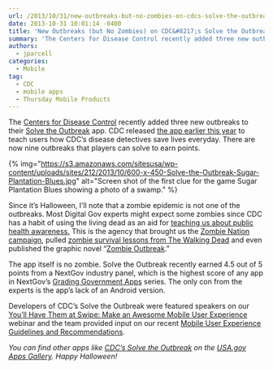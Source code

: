 ```yaml
---
url: /2013/10/31/new-outbreaks-but-no-zombies-on-cdcs-solve-the-outbreak/
date: 2013-10-31 10:01:14 -0400
title: 'New Outbreaks (but No Zombies) on CDC&#8217;s Solve the Outbreak'
summary: 'The Centers for Disease Control recently added three new outbreaks to their Solve the Outbreak app. CDC released the app earlier this year to teach users how CDC&rsquo;s disease detectives save lives everyday. There are now nine outbreaks that players can solve to earn points. {% img=&quot;https://s3.amazonaws.com/sitesusa/wp-content/uploads/sites/212/2013/10/600-x-450-Solve-the-Outbreak-Sugar-Plantation-Blues.jpg&quot; alt=&quot;Screen shot of the first clue for the'
authors:
  - jparcell
categories:
  - Mobile
tag:
  - CDC
  - mobile apps
  - Thursday Mobile Products
---
```


The [Centers for Disease Control](http://www.cdc.gov) recently added three new outbreaks to their [Solve the Outbreak](https://itunes.apple.com/us/app/solve-the-outbreak/id592485067?mt=8) app. CDC released [the app earlier this year](https://www.WHATEVER/2013/02/21/cdcs-solve-the-outbreak-app/ "CDC’s Solve the Outbreak App") to teach users how CDC’s disease detectives save lives everyday. There are now nine outbreaks that players can solve to earn points.

{% img="https://s3.amazonaws.com/sitesusa/wp-content/uploads/sites/212/2013/10/600-x-450-Solve-the-Outbreak-Sugar-Plantation-Blues.jpg" alt="Screen shot of the first clue for the game Sugar Plantation Blues showing a photo of a swamp." %}

Since it&#8217;s Halloween, I&#8217;ll note that a zombie epidemic is not one of the outbreaks. Most Digital Gov experts might expect some zombies since CDC has a habit of using the living dead as an aid for [teaching us about public health awareness.](http://wwwnc.cdc.gov/eid/article/19/5/ad-1905_article.htm) This is the agency that brought us the [Zombie Nation campaign](http://blogs.cdc.gov/publichealthmatters/category/zombies/zombie-nation/), pulled [zombie survival lessons from The Walking Dead](http://blogs.cdc.gov/publichealthmatters/2012/02/thewalkingdead/) and even published the graphic novel &#8220;[Zombie Outbreak](http://www.cdc.gov/phpr/zombies_novella.htm).&#8221;

The app itself is no zombie. Solve the Outbreak recently earned 4.5 out of 5 points from a NextGov industry panel, which is the highest score of any app in NextGov&#8217;s [Grading Government Apps](http://www.nextgov.com/media/webgraphics-apps/apps.html) series. The only con from the experts is the app&#8217;s lack of an Android version.

Developers of CDC&#8217;s Solve the Outbreak were featured speakers on our [You&#8217;ll Have Them at Swipe: Make an Awesome Mobile User Experience](https://www.WHATEVER/2013/02/11/youll-have-them-at-swipe-making-an-awesome-mobile-user-experience-webinar/ "You’ll Have Them at Swipe: Making An Awesome Mobile User Experience Webinar") webinar and the team provided input on our recent [Mobile User Experience Guidelines and Recommendations](https://www.WHATEVER/resources/mobile-user-experience-guidelines-and-recommendations/ "Mobile User Experience Guidelines and Recommendations").

_You can find other apps like [CDC&#8217;s Solve the Outbreak](http://apps.usa.gov/solvetheoutbreak-app.shtml) on the [USA.gov Apps Gallery](http://apps.usa.gov/). Happy Halloween!_